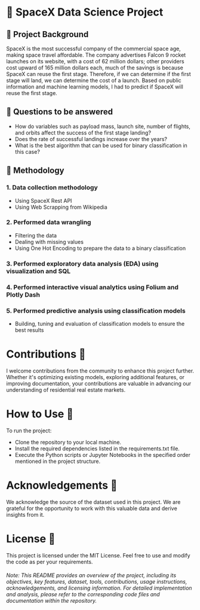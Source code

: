 # 🚀 SpaceX Data Science Project

## 📄 Project Background
SpaceX is the most successful company of the commercial space 
age, making space travel affordable. The company advertises Falcon 
9 rocket launches on its website, with a cost of 62 million dollars; 
other providers cost upward of 165 million dollars each, much of the 
savings is because SpaceX can reuse the first stage. Therefore, if we 
can determine if the first stage will land, we can determine the cost 
of a launch. Based on public information and machine learning 
models, I had to predict if SpaceX will reuse the first stage.

## 📄 Questions to be answered 
- How do variables such as payload mass, launch site, number of 
flights, and orbits affect the success of the first stage landing? 
- Does the rate of successful landings increase over the years? 
- What is the best algorithm that can be used for binary classification 
in this case?

## 📄 Methodology
  ### 1. Data collection methodology
  - Using SpaceX Rest API
  - Using Web Scrapping from Wikipedia
  ### 2. Performed data wrangling
  - Filtering the data
  - Dealing with missing values
  - Using One Hot Encoding to prepare the data to a binary classification
  ### 3. Performed exploratory data analysis (EDA) using visualization and SQL
  ### 4. Performed interactive visual analytics using Folium and Plotly Dash
  ### 5. Performed predictive analysis using classification models
  - Building, tuning and evaluation of classification models to ensure the best
  results

# Contributions 🤝
I welcome contributions from the community to enhance this project further. Whether it's optimizing existing models, exploring additional features, or improving documentation, your contributions are valuable in advancing our understanding of residential real estate markets.

# How to Use 🚀
To run the project:

* Clone the repository to your local machine.
* Install the required dependencies listed in the requirements.txt file.
* Execute the Python scripts or Jupyter Notebooks in the specified order mentioned in the project structure.

# Acknowledgements 🙏
We acknowledge the source of the dataset used in this project. We are grateful for the opportunity to work with this valuable data and derive insights from it.

# License 📝
This project is licensed under the MIT License. Feel free to use and modify the code as per your requirements.

###### Note: This README provides an overview of the project, including its objectives, key features, dataset, tools, contributions, usage instructions, acknowledgements, and licensing information. For detailed implementation and analysis, please refer to the corresponding code files and documentation within the repository.
